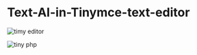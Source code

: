 # Text-AI-in-Tinymce-text-editor

![timy editor](https://github.com/piktokenn/Text-AI-in-Tinymce-text-editor/assets/120285373/cbaf886c-e6e4-4792-ae20-ded77481038c)


![tiny php](https://github.com/piktokenn/Text-AI-in-Tinymce-text-editor/assets/120285373/02b591c6-11ec-444b-a3c4-967df192358c)
